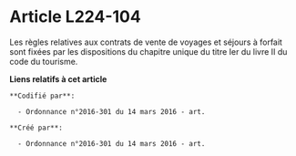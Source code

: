 # Article L224-104

Les règles relatives aux contrats de vente de voyages et séjours à forfait sont fixées par les dispositions du chapitre
unique du titre Ier du livre II du code du tourisme.

**Liens relatifs à cet article**

	**Codifié par**:

	  - Ordonnance n°2016-301 du 14 mars 2016 - art.

	**Créé par**:

	  - Ordonnance n°2016-301 du 14 mars 2016 - art.
